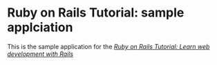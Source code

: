 # Ruby on Rails Tutorial: sample applciation

This is the sample application for the
[*Ruby on Rails Tutorial: Learn web development with Rails*](http://www.railstutorial.org/)